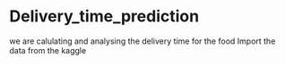 # Delivery_time_prediction
we are calulating and analysing the delivery time for the food 
Import the data from the kaggle
